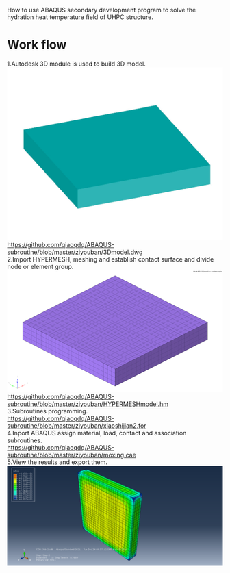 How to use ABAQUS secondary development program to solve the hydration heat temperature field of UHPC structure.
# Work flow
1.Autodesk 3D module is used to build 3D model. 
![3Dmodel](https://github.com/qiaoqdq/ABAQUS-subroutine/blob/master/ziyouban/1.jpg)  
  https://github.com/qiaoqdq/ABAQUS-subroutine/blob/master/ziyouban/3Dmodel.dwg  
2.Import HYPERMESH, meshing and establish contact surface and divide node or element group.         
![HYPERMESHmodel](https://github.com/qiaoqdq/ABAQUS-subroutine/blob/master/ziyouban/2.jpg)
  https://github.com/qiaoqdq/ABAQUS-subroutine/blob/master/ziyouban/HYPERMESHmodel.hm  
3.Subroutines programming.   
  https://github.com/qiaoqdq/ABAQUS-subroutine/blob/master/ziyouban/xiaoshijian2.for  
4.Inport ABAQUS assign material, load, contact and association subroutines.  
  https://github.com/qiaoqdq/ABAQUS-subroutine/blob/master/ziyouban/moxing.cae  
5.View the results and export them.  
![Result](https://github.com/qiaoqdq/ABAQUS-subroutine/blob/master/ziyouban/3.png)

